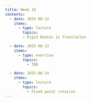 ```yaml
---
title: Week 10
contents:
  - date: 2025-08-12
    items:
      - type: lecture
        topics:
        - Rigid Bodies in Translation

  - date: 2025-08-13
    items:
      - type: exercise
        topics:
          - TBD

  - date: 2025-08-14
    items:
      - type: lecture
        topics:
          - Fixed point rotation
---
```

